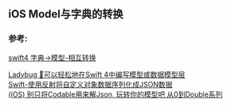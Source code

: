 ## iOS Model与字典的转换


### 参考:
[swift4 字典->模型-相互转换](https://www.jianshu.com/p/b058369efd09)  

[Ladybug 🐞可以轻松地在Swift 4中编写模型或数据模型层](https://swift.ctolib.com/jhurray-Ladybug.html)  
[Swift-使用反射将自定义对象数据序列化成JSON数据](http://m.hangge.com/news/cache/detail_983.html)  
[(iOS) 别只将Codable用来解Json, 玩转你的模型吧 从0到Double系列](https://juejin.im/post/5ae2bb96518825670e5cc9e7)  

